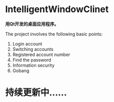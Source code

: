 # IntelligentWindowClinet

**用Qt开发的桌面应用程序。**

The project involves the following basic points:
  1. Login account
  2. Switching accounts
  3. Registered account number
  4. Find the password
  5. Information security
  6. Gobang

# 持续更新中……
